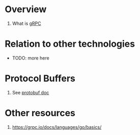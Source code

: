 # Overview
1. What is [gRPC](https://grpc.io/docs/languages/go/basics/)


# Relation to other technologies
- TODO: more here


# Protocol Buffers
1. See [protobuf doc](./protobuf.md)


# Other resources
1. https://grpc.io/docs/languages/go/basics/
